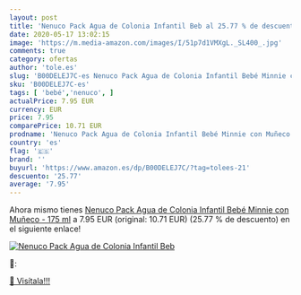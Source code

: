 ```yaml
---
layout: post
title: 'Nenuco Pack Agua de Colonia Infantil Beb al 25.77 % de descuento'
date: 2020-05-17 13:02:15
image: 'https://m.media-amazon.com/images/I/51p7d1VMXgL._SL400_.jpg'
comments: true
category: ofertas
author: 'tole.es'
slug: 'B00DELEJ7C-es Nenuco Pack Agua de Colonia Infantil Bebé Minnie con...'
sku: 'B00DELEJ7C-es'
tags: [ 'bebé','nenuco', ]
actualPrice: 7.95 EUR
currency: EUR
price: 7.95
comparePrice: 10.71 EUR
prodname: 'Nenuco Pack Agua de Colonia Infantil Bebé Minnie con Muñeco - 175 ml'
country: 'es'
flag: '🇪🇸'
brand: ''
buyurl: 'https://www.amazon.es/dp/B00DELEJ7C/?tag=tolees-21'
descuento: '25.77'
average: '7.95'
---
```


Ahora mismo tienes [Nenuco Pack Agua de Colonia Infantil Bebé Minnie con Muñeco - 175 ml](https://www.amazon.es/dp/B00DELEJ7C/?tag=tolees-21) a 7.95 EUR (original: 10.71 EUR) (25.77 %  de descuento) en el siguiente enlace!

[![Nenuco Pack Agua de Colonia Infantil Beb](https://m.media-amazon.com/images/I/51p7d1VMXgL._SL400_.jpg)](https://www.amazon.es/dp/B00DELEJ7C/?tag=tolees-21)

🔎:


[🛒 Visítala!!!](https://www.amazon.es/dp/B00DELEJ7C/?tag=tolees-21)
